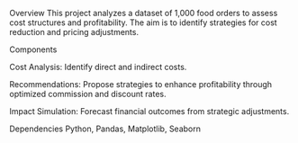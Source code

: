 Overview
This project analyzes a dataset of 1,000 food orders to assess cost structures and profitability. The aim is to identify strategies for cost reduction and pricing adjustments.

Components

Cost Analysis: Identify direct and indirect costs.

Recommendations: Propose strategies to enhance profitability through optimized commission and discount rates.

Impact Simulation: Forecast financial outcomes from strategic adjustments.

Dependencies
Python, Pandas, Matplotlib, Seaborn
